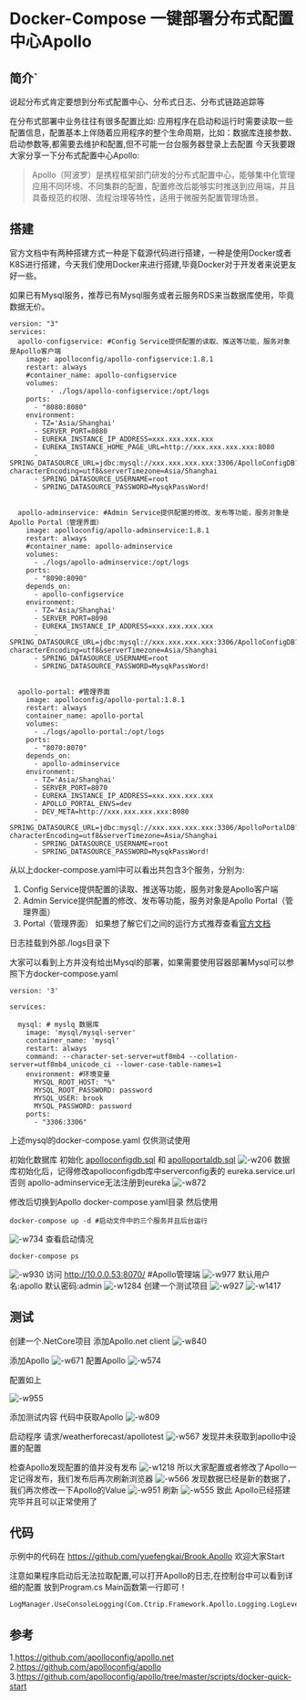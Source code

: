 # Docker-Compose 一键部署分布式配置中心Apollo
## 简介`
说起分布式肯定要想到分布式配置中心、分布式日志、分布式链路追踪等

在分布式部署中业务往往有很多配置比如: 应用程序在启动和运行时需要读取一些配置信息，配置基本上伴随着应用程序的整个生命周期，比如：数据库连接参数、启动参数等,都需要去维护和配置,但不可能一台台服务器登录上去配置
 今天我要跟大家分享一下分布式配置中心Apollo:
>  Apollo（阿波罗）是携程框架部门研发的分布式配置中心，能够集中化管理应用不同环境、不同集群的配置，配置修改后能够实时推送到应用端，并且具备规范的权限、流程治理等特性，适用于微服务配置管理场景。

## 搭建
官方文档中有两种搭建方式一种是下载源代码进行搭建，一种是使用Docker或者K8S进行搭建，今天我们使用Docker来进行搭建,毕竟Docker对于开发者来说更友好一些。

如果已有Mysql服务，推荐已有Mysql服务或者云服务RDS来当数据库使用，毕竟数据无价。

``` 
version: "3"
services:
  apollo-configservice: #Config Service提供配置的读取、推送等功能，服务对象是Apollo客户端
    image: apolloconfig/apollo-configservice:1.8.1
    restart: always
    #container_name: apollo-configservice
    volumes:
          - ./logs/apollo-configservice:/opt/logs
    ports:
      - "8080:8080"
    environment:
      - TZ='Asia/Shanghai'    
      - SERVER_PORT=8080
      - EUREKA_INSTANCE_IP_ADDRESS=xxx.xxx.xxx.xxx
      - EUREKA_INSTANCE_HOME_PAGE_URL=http://xxx.xxx.xxx.xxx:8080
      - SPRING_DATASOURCE_URL=jdbc:mysql://xxx.xxx.xxx.xxx:3306/ApolloConfigDB?characterEncoding=utf8&serverTimezone=Asia/Shanghai
      - SPRING_DATASOURCE_USERNAME=root
      - SPRING_DATASOURCE_PASSWORD=MysqkPassWord!
      
      
  apollo-adminservice: #Admin Service提供配置的修改、发布等功能，服务对象是Apollo Portal（管理界面）
    image: apolloconfig/apollo-adminservice:1.8.1
    restart: always
    #container_name: apollo-adminservice
    volumes:
      - ./logs/apollo-adminservice:/opt/logs
    ports:
      - "8090:8090"
    depends_on:
      - apollo-configservice
    environment:
      - TZ='Asia/Shanghai'    
      - SERVER_PORT=8090
      - EUREKA_INSTANCE_IP_ADDRESS=xxx.xxx.xxx.xxx
      - SPRING_DATASOURCE_URL=jdbc:mysql://xxx.xxx.xxx.xxx:3306/ApolloConfigDB?characterEncoding=utf8&serverTimezone=Asia/Shanghai
      - SPRING_DATASOURCE_USERNAME=root
      - SPRING_DATASOURCE_PASSWORD=MysqkPassWord!
      
      
  apollo-portal: #管理界面
    image: apolloconfig/apollo-portal:1.8.1
    restart: always
    container_name: apollo-portal
    volumes:
      - ./logs/apollo-portal:/opt/logs
    ports:
      - "8070:8070"
    depends_on:
      - apollo-adminservice
    environment:
      - TZ='Asia/Shanghai'    
      - SERVER_PORT=8070
      - EUREKA_INSTANCE_IP_ADDRESS=xxx.xxx.xxx.xxx
      - APOLLO_PORTAL_ENVS=dev
      - DEV_META=http://xxx.xxx.xxx.xxx:8080
      - SPRING_DATASOURCE_URL=jdbc:mysql://xxx.xxx.xxx.xxx:3306/ApolloPortalDB?characterEncoding=utf8&serverTimezone=Asia/Shanghai
      - SPRING_DATASOURCE_USERNAME=root
      - SPRING_DATASOURCE_PASSWORD=MysqkPassWord!
```
从以上docker-compose.yaml中可以看出共包含3个服务，分别为:
1. Config Service提供配置的读取、推送等功能，服务对象是Apollo客户端
2. Admin Service提供配置的修改、发布等功能，服务对象是Apollo Portal（管理界面）
3. Portal（管理界面）
如果想了解它们之间的运行方式推荐查看[官方文档](https://www.apolloconfig.com/#/zh/design/apollo-design)

日志挂载到外部./logs目录下

大家可以看到上方并没有给出Mysql的部署，如果需要使用容器部署Mysql可以参照下方docker-compose.yaml
```
version: '3'

services: 

  mysql: # myslq 数据库
    image: 'mysql/mysql-server'
    container_name: 'mysql'
    restart: always
    command: --character-set-server=utf8mb4 --collation-server=utf8mb4_unicode_ci --lower-case-table-names=1
    environment: #环境变量
      MYSQL_ROOT_HOST: "%" 
      MYSQL_ROOT_PASSWORD: password
      MYSQL_USER: brook
      MYSQL_PASSWORD: password
    ports:
      - "3306:3306"

```
上述mysql的docker-compose.yaml 仅供测试使用

初始化数据库
初始化 [apolloconfigdb.sql](https://github.com/apolloconfig/apollo/blob/master/scripts/docker-quick-start/sql/apolloconfigdb.sql) 和 [apolloportaldb.sql](https://github.com/apolloconfig/apollo/blob/master/scripts/docker-quick-start/sql/apolloportaldb.sql)
![-w206](https://img2020.cnblogs.com/blog/286805/202109/286805-20210913144846571-1524897839.jpg)
数据库初始化后，记得修改apolloconfigdb库中serverconfig表的 eureka.service.url 否则 apollo-adminservice无法注册到eureka
![-w872](https://img2020.cnblogs.com/blog/286805/202109/286805-20210913144846335-545846024.jpg)

修改后切换到Apollo docker-compose.yaml目录 然后使用
```
docker-compose up -d #启动文件中的三个服务并且后台运行 
```
![-w734](https://img2020.cnblogs.com/blog/286805/202109/286805-20210913144846068-925932073.jpg)
查看启动情况
```
docker-compose ps 
```
![-w930](https://img2020.cnblogs.com/blog/286805/202109/286805-20210913144845811-1536678831.jpg)
访问 http://10.0.0.53:8070/ #Apollo管理端
![-w977](https://img2020.cnblogs.com/blog/286805/202109/286805-20210913144845567-2005012479.jpg)
默认用户名:apollo
默认密码:admin
![-w1284](https://img2020.cnblogs.com/blog/286805/202109/286805-20210913144845246-951969601.jpg)
创建一个测试项目
![-w927](https://img2020.cnblogs.com/blog/286805/202109/286805-20210913144844835-497635634.jpg)
![-w1417](https://img2020.cnblogs.com/blog/286805/202109/286805-20210913144844570-463788130.jpg)

## 测试
创建一个.NetCore项目 添加Apollo.net client 
![-w840](https://img2020.cnblogs.com/blog/286805/202109/286805-20210913144844074-467644751.jpg)

添加Apollo
![-w671](https://img2020.cnblogs.com/blog/286805/202109/286805-20210913144843639-1119121709.jpg)
配置Apollo
![-w574](https://img2020.cnblogs.com/blog/286805/202109/286805-20210913144843226-797266883.jpg)

配置如上


![-w955](https://img2020.cnblogs.com/blog/286805/202109/286805-20210913144842861-573302818.jpg)

添加测试内容
代码中获取Apollo
![-w809](https://img2020.cnblogs.com/blog/286805/202109/286805-20210913144842616-514308519.jpg)

启动程序 请求/weatherforecast/apollotest 
![-w567](https://img2020.cnblogs.com/blog/286805/202109/286805-20210913144842260-1038650472.jpg)
发现并未获取到apollo中设置的配置

检查Apollo发现配置的值并没有发布
![-w1218](https://img2020.cnblogs.com/blog/286805/202109/286805-20210913144841738-424645943.jpg)
所以大家配置或者修改了Apollo一定记得发布，我们发布后再次刷新浏览器
![-w566](https://img2020.cnblogs.com/blog/286805/202109/286805-20210913144841456-1618996785.jpg)
发现数据已经是新的数据了，我们再次修改一下Apollo的Value
![-w951](https://img2020.cnblogs.com/blog/286805/202109/286805-20210913144841108-150584178.jpg)
刷新
![-w555](https://img2020.cnblogs.com/blog/286805/202109/286805-20210913144840718-1807167954.jpg)
致此 Apollo已经搭建完毕并且可以正常使用了

## 代码
示例中的代码在
https://github.com/yuefengkai/Brook.Apollo
欢迎大家Start

注意如果程序启动后无法拉取配置,可以打开Apollo的日志,在控制台中可以看到详细的配置 放到Program.cs Main函数第一行即可！
```
LogManager.UseConsoleLogging(Com.Ctrip.Framework.Apollo.Logging.LogLevel.Trace); 
```

## 参考
1.https://github.com/apolloconfig/apollo.net
2.https://github.com/apolloconfig/apollo
3.https://github.com/apolloconfig/apollo/tree/master/scripts/docker-quick-start









